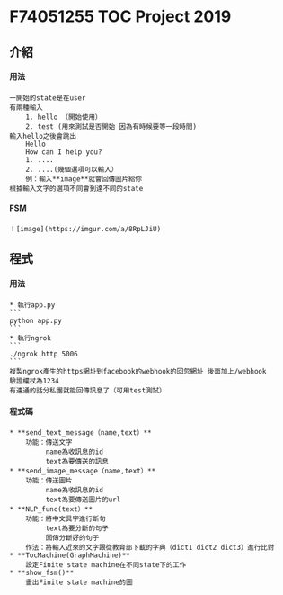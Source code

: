 # F74051255 TOC Project 2019

## 介紹

#### 用法
	一開始的state是在user
	有兩種輸入
		1. hello （開始使用）
		2. test (用來測試是否開始 因為有時候要等一段時間)
	輸入hello之後會跳出
		Hello
		How can I help you?
		1. ....
		2. ....(幾個選項可以輸入）
		例：輸入**image**就會回傳圖片給你
	根據輸入文字的選項不同會到達不同的state
#### FSM
	！[image](https://imgur.com/a/8RpLJiU)

## 程式

#### 用法
	* 執行app.py
	```
	python app.py
	```
	* 執行ngrok
	```
	./ngrok http 5006
	```
	複製ngrok產生的https網址到facebook的webhook的回忽網址 後面加上/webhook
	驗證權杖為1234
	有連通的話分私團就能回傳訊息了（可用test測試）

#### 程式碼
	* **send_text_message（name,text）**
		功能：傳送文字
			 name為收訊息的id
			 text為要傳送的訊息
	* **send_image_message（name,text）**
		功能：傳送圖片
			 name為收訊息的id
			 text為要傳送圖片的url
	* **NLP_func(text）**
		功能：將中文具字進行斷句
			 text為要分斷的句子
			 回傳分斷好的句子
		作法：將輸入近來的文字跟從教育部下載的字典（dict1 dict2 dict3）進行比對
	* **TocMachine(GraphMachine)**
		設定Finite state machine在不同state下的工作
	* **show_fsm()**
		畫出Finite state machine的圖	

